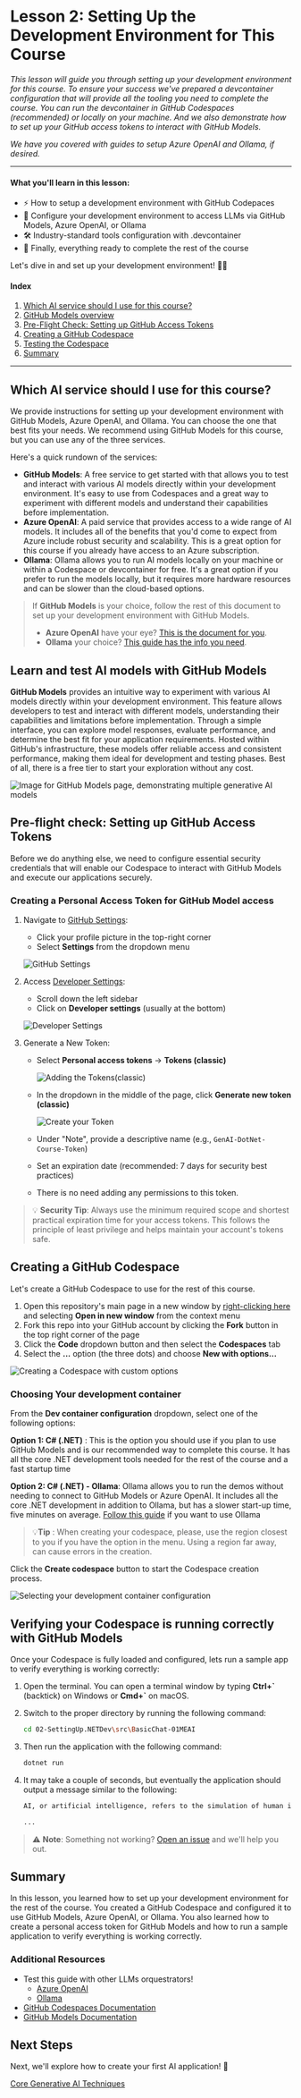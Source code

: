 # Lesson 2: Setting Up the Development Environment for This Course

*This lesson will guide you through setting up your development environment for this course. To ensure your success we've prepared a devcontainer configuration that will provide all the tooling you need to complete the course. You can run the devcontainer in GitHub Codespaces (recommended) or locally on your machine. And we also demonstrate how to set up your GitHub access tokens to interact with GitHub Models.*

*We have you covered with guides to setup Azure OpenAI and Ollama, if desired.*

---

#### What you'll learn in this lesson:

- ⚡ How to setup a development environment with GitHub Codepaces
- 🤖 Configure your development environment to access LLMs via GitHub Models, Azure OpenAI, or Ollama
- 🛠️ Industry-standard tools configuration with .devcontainer
- 🎯 Finally, everything ready to complete the rest of the course

Let's dive in and set up your development environment! 🏃‍♂️

#### Index

1. [Which AI service should I use for this course?](#which-ai-service-should-i-use-for-this-course)
1. [GitHub Models overview](#learn-and-test-ai-models-with-github-models)
1. [Pre-Flight Check: Setting up GitHub Access Tokens](#pre-flight-check-setting-up-github-access-tokens)
1. [Creating a GitHub Codespace](#creating-a-github-codespace)
1. [Testing the Codespace](#verifying-your-codespace-is-running-correctly-with-github-models)
1. [Summary](#summary)

---

## Which AI service should I use for this course?

We provide instructions for setting up your development environment with GitHub Models, Azure OpenAI, and Ollama. You can choose the one that best fits your needs. We recommend using GitHub Models for this course, but you can use any of the three services.

Here's a quick rundown of the services:

- **GitHub Models**: A free service to get started with that allows you to test and interact with various AI models directly within your development environment. It's easy to use from Codespaces and a great way to experiment with different models and understand their capabilities before implementation.
- **Azure OpenAI**: A paid service that provides access to a wide range of AI models. It includes all of the benefits that you'd come to expect from Azure include robust security and scalability. This is a great option for this course if you already have access to an Azure subscription.
- **Ollama**: Ollama allows you to run AI models locally on your machine or within a Codespace or devcontainer for free. It's a great option if you prefer to run the models locally, but it requires more hardware resources and can be slower than the cloud-based options.

> If **GitHub Models** is your choice, follow the rest of this document to set up your development environment with GitHub Models.
> - **Azure OpenAI** have your eye? [This is the document for you](getting-started-azure-openai.md).
> - **Ollama** your choice? [This guide has the info you need](getting-started-ollama.md).

## Learn and test AI models with GitHub Models

**GitHub Models** provides an intuitive way to experiment with various AI models directly within your development environment. This feature allows developers to test and interact with different models, understanding their capabilities and limitations before implementation. Through a simple interface, you can explore model responses, evaluate performance, and determine the best fit for your application requirements. Hosted within GitHub's infrastructure, these models offer reliable access and consistent performance, making them ideal for development and testing phases. Best of all, there is a free tier to start your exploration without any cost.

![Image for GitHub Models page, demonstrating multiple generative AI models](./images/github-models-webapge.png)

## Pre-flight check: Setting up GitHub Access Tokens

Before we do anything else, we need to configure essential security credentials that will enable our Codespace to interact with GitHub Models and execute our applications securely.

### Creating a Personal Access Token for GitHub Model access

1. Navigate to [GitHub Settings](https://github.com/settings/profile):

    - Click your profile picture in the top-right corner
    - Select **Settings** from the dropdown menu

    ![GitHub Settings](./images/settings-github.png)

1. Access [Developer Settings](https://github.com/settings/apps):

    - Scroll down the left sidebar
    - Click on **Developer settings** (usually at the bottom)

    ![Developer Settings](./images/developer-settings-github.png)

1. Generate a New Token:

    - Select **Personal access tokens** → **Tokens (classic)**

        ![Adding the Tokens(classic)](./images/tokens-classic-github.png)

    - In the dropdown in the middle of the page, click **Generate new token (classic)**

        ![Create your Token](./images/token-generate-github.png)

    - Under "Note", provide a descriptive name (e.g., `GenAI-DotNet-Course-Token`)
    - Set an expiration date (recommended: 7 days for security best practices)
    - There is no need adding any permissions to this token.

> 💡 **Security Tip**: Always use the minimum required scope and shortest practical expiration time for your access tokens. This follows the principle of least privilege and helps maintain your account's tokens safe.

## Creating a GitHub Codespace

Let's create a GitHub Codespace to use for the rest of this course.

1. Open this repository's main page in a new window by [right-clicking here](https://github.com/microsoft/Generative-AI-for-beginners-dotnet) and selecting **Open in new window** from the context menu
1. Fork this repo into your GitHub account by clicking the **Fork** button in the top right corner of the page
1. Click the **Code** dropdown button and then select the **Codespaces** tab
1. Select the **...** option (the three dots) and choose **New with options...**

![Creating a Codespace with custom options](./images/creating-codespace.png)

### Choosing Your development container

From the **Dev container configuration** dropdown, select one of the following options:

**Option 1: C# (.NET)** : This is the option you should use if you plan to use GitHub Models and is our recommended way to complete this course. It has all the core .NET development tools needed for the rest of the course and a fast startup time

**Option 2: C# (.NET) - Ollama**: Ollama allows you to run the demos without needing to connect to GitHub Models or Azure OpenAI. It includes all the core .NET development in addition to Ollama, but has a slower start-up time, five minutes on average. [Follow this guide](getting-started-ollama.md) if you want to use Ollama

> 💡**Tip** : When creating your codespace, please, use the region closest to you if you have the option in the menu. Using a region far away, can cause errors in the creation.

Click the **Create codespace** button to start the Codespace creation process.

![Selecting your development container configuration](./images/select-container-codespace.png)

## Verifying your Codespace is running correctly with GitHub Models

Once your Codespace is fully loaded and configured, lets run a sample app to verify everything is working correctly:

1. Open the terminal. You can open a terminal window by typing **Ctrl+\`** (backtick) on Windows or **Cmd+`** on macOS.

1. Switch to the proper directory by running the following command:

    ```bash
    cd 02-SettingUp.NETDev\src\BasicChat-01MEAI
    ```

1. Then run the application with the following command:

    ```bash
    dotnet run
    ```

1. It may take a couple of seconds, but eventually the application should output a message similar to the following:

    ```bash
    AI, or artificial intelligence, refers to the simulation of human intelligence in machines that are programmed to think and learn like humans. It is a broad field of computer science that focuses on creating systems and algorithms capable of performing tasks that typically require human intelligence. These tasks include problem-solving,

    ...
    ```

> ⚠️ **Note**: Something not working? [Open an issue](https://github.com/microsoft/Generative-AI-for-beginners-dotnet/issues/new?template=Blank+issue) and we'll help you out.

## Summary

In this lesson, you learned how to set up your development environment for the rest of the course. You created a GitHub Codespace and configured it to use GitHub Models, Azure OpenAI, or Ollama. You also learned how to create a personal access token for GitHub Models and how to run a sample application to verify everything is working correctly.

### Additional Resources

- Test this guide with other LLMs orquestrators!
    - [Azure OpenAI](getting-started-azure-openai.md)
    - [Ollama](getting-started-ollama.md)
- [GitHub Codespaces Documentation](https://docs.github.com/en/codespaces)
- [GitHub Models Documentation](https://docs.github.com/en/github-models/prototyping-with-ai-models)

## Next Steps

Next, we'll explore how to create your first AI application! 🚀

[Core Generative AI Techniques](../03-CoreGenerativeAITechniques/readme.md)
